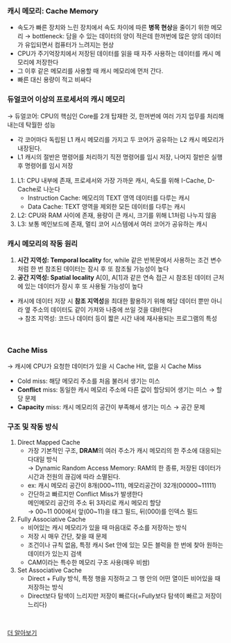 ### 캐시 메모리: Cache Memory

- 속도가 빠른 장치와 느린 장치에서 속도 차이에 따른 **병목 현상**을 줄이기 위한 메모리
  → bottleneck: 담을 수 있는 데이터의 양이 적은데 한꺼번에 많은 양의 데이터가 유입되면서 컴퓨터가 느려지는 현상
- CPU가 주기억장치에서 저장된 데이터를 읽을 때 자주 사용하는 데이터를 캐시 메모리에 저장한다
- 그 이후 같은 메모리를 사용할 때 캐시 메모리에 먼저 간다.
- 빠른 대신 용량이 적고 비싸다
  <br />

### 듀얼코어 이상의 프로세서의 캐시 메모리

→ 듀얼코어: CPU의 핵심인 Core를 2개 탑재한 것, 한꺼번에 여러 가지 업무를 처리해 내는데 탁월한 성능

- 각 코어마다 독립된 L1 캐시 메모리를 가지고 두 코어가 공유하는 L2 캐시 메모리가 내장된다.
- L1 캐시의 절반은 명령어를 처리하기 직전 명령어를 임시 저장, 나머지 절반은 실행 후 명령어를 임시 저장

1. L1: CPU 내부에 존재, 프로세서와 가장 가까운 캐시, 속도를 위해 I-Cache, D-Cache로 나눈다
   - Instruction Cache: 메모리의 TEXT 영역 데이터를 다루는 캐시
   - Data Cache: TEXT 영역을 제외한 모든 데이터를 다루는 캐시
2. L2: CPU와 RAM 사이에 존재, 용량이 큰 캐시, 크기를 위해 L1처럼 나누지 않음
3. L3: 보통 메인보드에 존재, 멀티 코어 시스템에서 여러 코어가 공유하는 캐시
   <br />

### 캐시 메모리의 작동 원리

1. **시간 지역성: Temporal locality**
   for, while 같은 반복문에서 사용하는 조건 변수처럼 한 번 참조된 데이터는 잠시 후 또 참조될 가능성이 높다
2. **공간 지역성: Spatial locality**
   A[0], A[1]과 같은 연속 접근 시 참조된 데이터 근처에 있는 데이터가 잠시 후 또 사용될 가능성이 높다

- 캐시에 데이터 저장 시 **참조 지역성**을 최대한 활용하기 위해 해당 데이터 뿐만 아니라 옆 주소의 데이터도 같이 가져와 나중에 쓰일 것을 대비한다<br />
  → 참조 지역성: 코드나 데이터 등이 짧은 시간 내에 재사용되는 프로그램의 특성

<br />

### Cache Miss

→ 캐시에 CPU가 요청한 데이터가 있을 시 Cache Hit, 없을 시 Cache Miss

- Cold miss: 해당 메모리 주소를 처음 불러서 생기는 미스
- **Conflict** miss: 동일한 캐시 메모리 주소에 다른 값이 할당되어 생기는 미스 → 할당 문제
- **Capacity** miss: 캐시 메모리의 공간이 부족해서 생기는 미스 → 공간 문제
  <br />

### 구조 및 작동 방식

1. Direct Mapped Cache
   - 가장 기본적인 구조, **DRAM**의 여러 주소가 캐시 메모리의 한 주소에 대응되는 다대일 방식<br />
     → Dynamic Random Access Memory: RAM의 한 종류, 저장된 데이터가 시간과 전원의 끊김에 따라 소멸된다.
   - ex: 캐시 메모리 공간이 8개(000~111), 메모리공간이 32개(00000~11111)
   - 간단하고 빠르지만 Conflict Miss가 발생한다<br />
     메인메모리 공간의 주소 뒤 3자리로 캐시 메모리 할당<br />
     → 00~11 000에서 앞(00~11)을 태그 필드, 뒤(000)를 인덱스 필드
     <br />
2. Fully Associative Cache
   - 비어있는 캐시 메모리가 있을 때 마음대로 주소를 저장하는 방식
   - 저장 시 매우 간단, 찾을 때 문제
   - 조건이나 규칙 없음, 특정 캐시 Set 안에 있는 모든 블럭을 한 번에 찾아 원하는 데이터가 있는지 검색
   - CAM이라는 특수한 메모리 구조 사용(매우 비쌈)
     <br />
3. Set Associative Cache
   - Direct + Fully 방식, 특정 행을 지정하고 그 행 안의 어떤 열이든 비어있을 때 저장하는 방식
   - Direct보다 탐색이 느리지만 저장이 빠르다(=Fully보다 탐색이 빠르고 저장이 느리다)

<br />

[더 알아보기](https://parksb.github.io/article/29.html)
